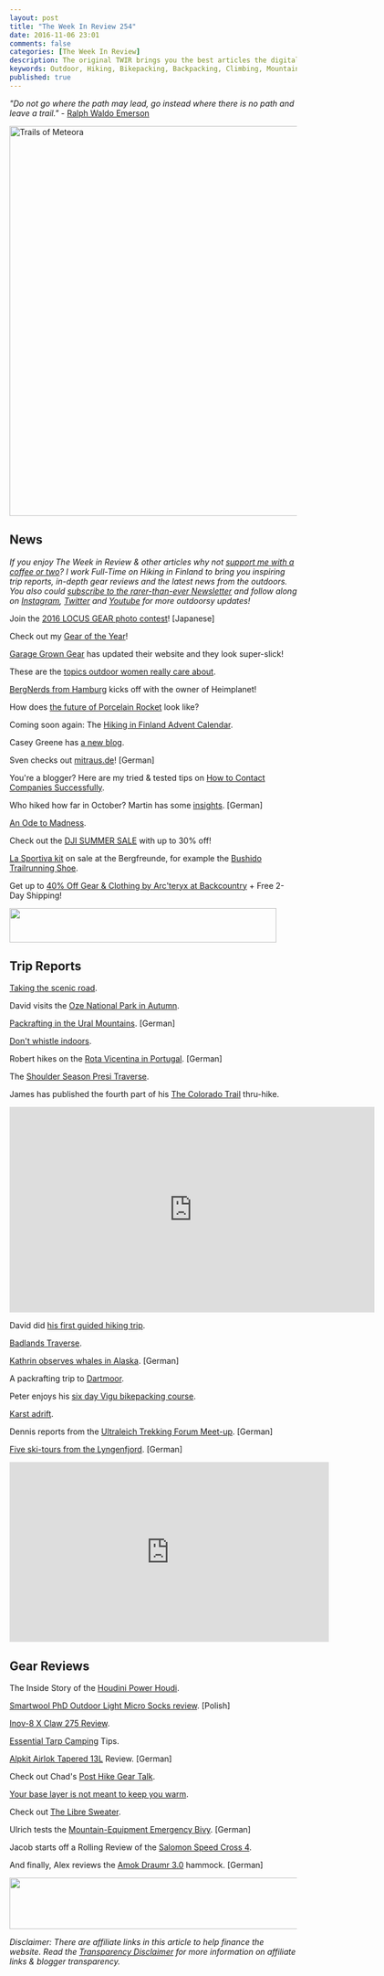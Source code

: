 ```yaml
---
layout: post
title: "The Week In Review 254"
date: 2016-11-06 23:01
comments: false
categories: [The Week In Review]
description: The original TWIR brings you the best articles the digital outdoors had to offer in the past week.
keywords: Outdoor, Hiking, Bikepacking, Backpacking, Climbing, Mountaineering, Camping, Trekking, Wandern, Reisen, Travel
published: true
---
```


*"Do not go where the path may lead, go instead where there is no path and leave a trail."* - [Ralph Waldo Emerson](http://amzn.to/2fuarrE)

<a data-flickr-embed="true"  href="https://www.flickr.com/photos/hendrikmorkel/30510465520/in/dateposted/" title="Trails of Meteora"><img src="https://c1.staticflickr.com/6/5554/30510465520_5a88e340d3_b.jpg" width="1024" height="683" alt="Trails of Meteora"></a><script async src="//embedr.flickr.com/assets/client-code.js" charset="utf-8"></script>

<!-- more --> 

## News

*If you enjoy The Week in Review & other articles why not [support me with a coffee or two](http://ko-fi.com/?i=8d16909703c77d0)? I work Full-Time on Hiking in Finland to bring you inspiring trip reports, in-depth gear reviews and the latest news from the outdoors. You also could [subscribe to the rarer-than-ever Newsletter](http://hikinginfinland.us2.list-manage1.com/subscribe?u=b29c2acd04d959eace48da780&id=46b5d0326f) and follow along on [Instagram](https://instagram.com/hendrikm/), [Twitter](https://twitter.com/hendrikmorkel) and [Youtube](https://www.youtube.com/user/Habichtshorst/) for more outdoorsy updates!*

Join the [2016 LOCUS GEAR photo contest](http://locusgear.com/2016-locus-gear-photo-contest/)! [Japanese]

Check out my [Gear of the Year](https://hikinginfinland.com/2016/10/gear-of-the-year-dps-wailer-tour1-skis.html)! 

[Garage Grown Gear](https://t.co/JlLMm0Cp5H) has updated their website and they look super-slick! 

These are the [topics outdoor women really care about](http://www.grindtv.com/culture/these-are-the-topics-outdoor-women-really-care-about/#0LCxexI1MC1Q6L4V.97).

[BergNerds from Hamburg](https://st-bergweh.de/2016/11/05/bergnerdshh-stefan-clauss/) kicks off with the owner of Heimplanet! 

How does [the future of Porcelain Rocket](http://www.bikepacking.com/plog/porcelain-rocket-interview/) look like? 

Coming soon again: The [Hiking in Finland Advent Calendar](https://www.facebook.com/hikinginfinland/posts/1334855413211454). 

Casey Greene has [a new blog](http://www.caseygreene.xyz/play/).

Sven checks out [mitraus.de](http://www.aufundab.eu/artikel/mitrausde-mitfahrzentrale-fuer-bergfreunde)! [German]

You're a blogger? Here are my tried & tested tips on [How to Contact Companies Successfully](https://hikinginfinland.com/2016/11/blogger-communications-how-to-contact-companies.html).

Who hiked how far in October? Martin has some [insights](http://www.gehlebt.at/weitwander-rueckblick-oktober-2016/). [German]

[An Ode to Madness](http://bikepacker.com/bikepacking-fools-ode-madness/). 

Check out the [DJI SUMMER SALE](http://www.avantlink.com/click.php?tt=ml&ti=548535&pw=73183) with up to 30% off!

[La Sportiva kit](https://www.bergfreunde.de/outlet/marken/la-sportiva/?pid=10239) on sale at the Bergfreunde, for example the [Bushido Trailrunning Shoe](https://www.bergfreunde.de/la-sportiva-bushido-trailrunningschuhe/?pid=10239).

Get up to [40% Off Gear & Clothing by Arc'teryx at Backcountry](http://www.avantlink.com/click.php?tt=ml&ti=49133&pw=73183) + Free 2-Day Shipping!

<a href="http://www.avantlink.com/click.php?tt=ml&amp;ti=28933&amp;pw=73183"><img src="//www.avantlink.com/gbi/10060/28933/55699/73183/image.jpg" width="468" height="60" style="border: 0px;" alt="" /></a>

## Trip Reports

[Taking the scenic road](http://theradavist.com/2016/10/taking-the-scenic-route-to-perus-great-divide-ryan-wilson/#1).

David visits the [Oze National Park in Autumn](http://ridgelineimages.com/sightseeing/oze-national-park-autumn/).

[Packrafting in the Ural Mountains](http://www.packrafting.de/2016/11/unglaublich-im-ural.html). [German]

[Don't whistle indoors](http://www.bikepacking.com/stories/dont-whistle-indoors-kyrgyzstan/).

Robert hikes on the [Rota Vicentina in Portugal](http://frischluftgeschichten.de/die-rota-vicentina-in-portugal-der-historical-way/). [German]

The [Shoulder Season Presi Traverse](http://dailey7779.blogspot.fi/2016/11/shoulder-season-presi-traverse.html).

James has published the fourth part of his [The Colorado Trail](https://backpackingbongos.wordpress.com/2016/11/02/the-colorado-trail-pt4-tennessee-pass-trailhead-to-avalanche-trailhead/) thru-hike.

<iframe src="https://player.vimeo.com/video/151446266?color=999999&title=0&byline=0&portrait=0" width="640" height="360" frameborder="0" webkitallowfullscreen mozallowfullscreen allowfullscreen></iframe>

David did [his first guided hiking trip](http://www.davidcappelle.com/first-time-guiding-for-hiking-advisor/). 

[Badlands Traverse](http://www.thehikinglife.com/2016/10/badlands-traverse-trip-report/).

[Kathrin observes whales in Alaska](http://fraeulein-draussen.de/wale-beobachten-alaska/). [German]

A packrafting trip to [Dartmoor](https://injuringeternity.net/2016/10/31/dartmoor/). 

Peter enjoys his [six day Vigu bikepacking course](http://www.yetirides.com/2016/11/a-six-day-vigu-bikepacking-course.html).

[Karst adrift](https://becausetheyrethere.com/2016/11/03/karst-adrift/).

Dennis reports from the [Ultraleich Trekking Forum Meet-up](http://www.outdoor-blog.com/ultraleicht-trekking-forentreffen-herbst-2016/). [German]

[Five ski-tours from the Lyngenfjord](http://www.oooyeah.de/lyngenfjord-5-skitour-highlights/?utm_source=rss&utm_medium=rss&utm_campaign=lyngenfjord-5-skitour-highlights). [German]

<iframe width="560" height="315" src="https://www.youtube.com/embed/c8aFcHFu8QM" frameborder="0" allowfullscreen></iframe>

## Gear Reviews

The Inside Story of the [Houdini Power Houdi](https://www.youtube.com/watch?v=ejvJRJ3eEFk).

[Smartwool PhD Outdoor Light Micro Socks review](http://acrossthewilderness.blogspot.fi/2016/11/test-skarpety-smartwool-phd-outdoor.html). [Polish]

[Inov-8 X Claw 275 Review](http://fellrunningguide.co.uk/inov-8-x-claw-275-review/).

[Essential Tarp Camping](http://bit.ly/2fQdsXG) Tips.

[Alpkit Airlok Tapered 13L](http://quasiout.blogspot.fi/2016/11/alpkit-airlok-tapered-13l-dry-bag-im.html) Review. [German]

Check out Chad's [Post Hike Gear Talk](https://sticksblog.com/2016/10/30/phgt-october-2016-mt-rogersgrayson-highland-hike/). 

[Your base layer is not meant to keep you warm](http://www.outdoorsfather.com/2016/11/base-layer-not-meant-keep-warm/).

Check out [The Libre Sweater](https://www.kickstarter.com/projects/cotopaxi/the-libre-sweater-insulator-outer-layer-epic-enabl/).

Ulrich tests the [Mountain-Equipment Emergency Bivy](http://www.auf-den-berg.de/outdoor-ausrustung/notfall-biwaksack-wandern/). [German]

Jacob starts off a Rolling Review of the [Salomon Speed Cross 4](http://hikeitlikeit.com/2016/salomon-speed-cross-4/).

And finally, Alex reviews the [Amok Draumr 3.0](http://www.bergreif.de/2016/10/31/amok-draumr-3-0-trekking-haengematte/) hammock. [German]

<a href="http://www.avantlink.com/click.php?tt=ml&amp;ti=366465&amp;pw=73183"><img src="//www.avantlink.com/gbi/12821/366465/55699/73183/image.jpg" width="728" height="90" style="border: 0px;" alt="" /></a>

*Disclaimer:  There are affiliate links in this article to help finance the website. Read the [Transparency Disclaimer](https://hikinginfinland.com/about/) for more information on affiliate links & blogger transparency.*